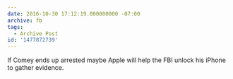 ```yaml
---
date: 2016-10-30 17:12:19.000000000 -07:00
archive: fb
tags: 
  - Archive Post
id: '1477872739'
---
```


If Comey ends up arrested maybe Apple will help the FBI unlock his iPhone to gather evidence.
